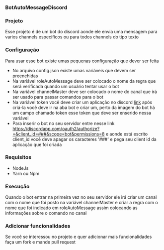 ### BotAutoMessageDiscord

### Projeto
Esse projeto é de um bot do discord aonde ele envia uma mensagem para varios channels especifícos ou para todos channels do tipo texto

### Configuração 
Para usar esse bot existe umas pequenas configuração que dever ser feita 

- No arquivo config.json existe umas variáveis que devem ser preenchidas
- Na variável roleAutoMessage deve ser colocado o nome da regra que será verificada quando um usuário tentar usar o bot
- Na variável channelMaster deve ser colocado o nome do canal que irá ser usado para passar comandos para o bot
- Na variável token você deve criar um aplicação no discord [link](https://discord.com/developers/applications) após criá-la
você deve ir na aba bot e criar um, perto da imagem do bot há um campo chamado token esse token que deve ser enserido nessa  variável
- Para inserir o bot no seu servidor entre nesse link https://discordapp.com/oauth2/authorize?=&client_id=###&scope=bot&permissions=8 e 
aonde está escrito client_id você deve apagar os caracteres '###' e pega seu client id da aplicação que foi criada

### Requisitos
- NodeJs
- Yarn ou Npm

### Execução 
Quando o bot entrar na primeira vez no seu servidor ele irá criar um canal com o nome que foi posto na variável channelMaster e criar a regra
com o nome que foi indicado em roleAutoMessage assim colocando as informações sobre o comando no canal

### Adicionar funcionalidades
Se você se interessou no projeto e quer adicionar mais funcionalidades faça um fork e mande pull request
